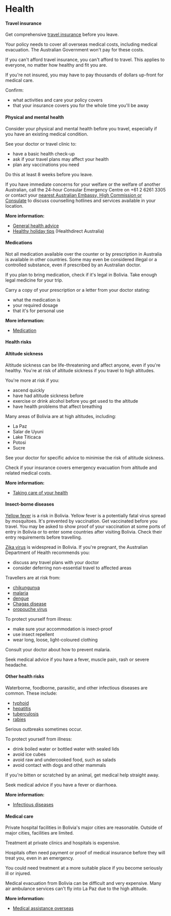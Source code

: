 # Health

#### Travel insurance

Get comprehensive [travel insurance](/before-you-go/the-basics/travel-insurance "Travel insurance") before you leave.

Your policy needs to cover all overseas medical costs, including medical evacuation. The Australian Government won't pay for these costs.

If you can't afford travel insurance, you can't afford to travel. This applies to everyone, no matter how healthy and fit you are.

If you're not insured, you may have to pay thousands of dollars up-front for medical care.

Confirm:

* what activities and care your policy covers
* that your insurance covers you for the whole time you'll be away

#### Physical and mental health

Consider your physical and mental health before you travel, especially if you have an existing medical condition.

See your doctor or travel clinic to:

* have a basic health check-up
* ask if your travel plans may affect your health
* plan any vaccinations you need

Do this at least 8 weeks before you leave.

If you have immediate concerns for your welfare or the welfare of another Australian, call the 24-hour Consular Emergency Centre on +61 2 6261 3305 or contact your [nearest Australian Embassy, High Commission or Consulate](https://www.dfat.gov.au/about-us/our-locations/missions/our-embassies-and-consulates-overseas) to discuss counselling hotlines and services available in your location.

**More information:**

* [General health advice](/before-you-go/health "Taking care of your health")
* [Healthy holiday tips](https://www.healthdirect.gov.au/healthy-holiday-tips-infographic) (Healthdirect Australia)

#### Medications

Not all medication available over the counter or by prescription in Australia is available in other countries. Some may even be considered illegal or a controlled substance, even if prescribed by an Australian doctor.

If you plan to bring medication, check if it's legal in Bolivia. Take enough legal medicine for your trip.

Carry a copy of your prescription or a letter from your doctor stating:

* what the medication is
* your required dosage
* that it's for personal use

**More information:**

* [Medication](/before-you-go/health/medications "Medication and medical equipment")

#### Health risks

#### Altitude sickness

Altitude sickness can be life-threatening and affect anyone, even if you're healthy. You're at risk of altitude sickness if you travel to high altitudes.

You're more at risk if you:

* ascend quickly
* have had altitude sickness before
* exercise or drink alcohol before you get used to the altitude
* have health problems that affect breathing

Many areas of Bolivia are at high altitudes, including:

* La Paz
* Salar de Uyuni
* Lake Titicaca
* Potosi
* Sucre

See your doctor for specific advice to minimise the risk of altitude sickness.

Check if your insurance covers emergency evacuation from altitude and related medical costs.

**More information:**

* [Taking care of your health](https://www.smartraveller.gov.au/before-you-go/health)

#### Insect-borne diseases

[Yellow fever](http://www.health.gov.au/yellowfever) is a risk in Bolivia. Yellow fever is a potentially fatal virus spread by mosquitoes. It's prevented by vaccination. Get vaccinated before you travel. You may be asked to show proof of your vaccination at some ports of entry in Bolivia or to enter some countries after visiting Bolivia. Check their entry requirements before travelling. 

[Zika virus](http://www.health.gov.au/internet/main/publishing.nsf/Content/ohp-zika-countries.htm) is widespread in Bolivia. If you're pregnant, the Australian Department of Health recommends you:

* discuss any travel plans with your doctor
* consider deferring non-essential travel to affected areas

Travellers are at risk from:

* [chikungunya](https://www.who.int/news-room/fact-sheets/detail/chikungunya)
* [malaria](https://www.who.int/news-room/fact-sheets/detail/malaria)
* [dengue](http://www.who.int/denguecontrol/disease/en/)
* [Chagas disease](https://www.who.int/en/news-room/fact-sheets/detail/chagas-disease-(american-trypanosomiasis))
* [oropouche virus](https://www.cdc.gov/oropouche/about/index.html)

To protect yourself from illness:

* make sure your accommodation is insect-proof
* use insect repellent
* wear long, loose, light-coloured clothing

Consult your doctor about how to prevent malaria.

Seek medical advice if you have a fever, muscle pain, rash or severe headache.

#### Other health risks

Waterborne, foodborne, parasitic, and other infectious diseases are common. These include:

* [typhoid](https://www.who.int/immunization/diseases/typhoid/en/)
* [hepatitis](https://www.who.int/hepatitis/en/)
* [tuberculosis](https://www.who.int/news-room/fact-sheets/detail/tuberculosis)
* [rabies](https://www.who.int/news-room/fact-sheets/detail/rabies)

Serious outbreaks sometimes occur.

To protect yourself from illness:

* drink boiled water or bottled water with sealed lids
* avoid ice cubes
* avoid raw and undercooked food, such as salads
* avoid contact with dogs and other mammals

If you're bitten or scratched by an animal, get medical help straight away.

Seek medical advice if you have a fever or diarrhoea.

**More information:**

* [Infectious diseases](https://www.smartraveller.gov.au/before-you-go/health/diseases)

#### Medical care

Private hospital facilities in Bolivia's major cities are reasonable. Outside of major cities, facilities are limited.

Treatment at private clinics and hospitals is expensive.

Hospitals often need payment or proof of medical insurance before they will treat you, even in an emergency.

You could need treatment at a more suitable place if you become seriously ill or injured.

Medical evacuation from Bolivia can be difficult and very expensive. Many air ambulance services can't fly into La Paz due to the high altitude.

**More information:**

* [Medical assistance overseas](https://www.smartraveller.gov.au/while-youre-away/when-things-go-wrong/medical-assistance)